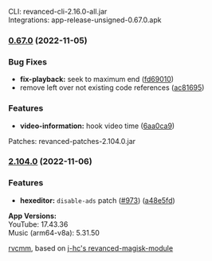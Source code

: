 CLI: revanced-cli-2.16.0-all.jar  
Integrations: app-release-unsigned-0.67.0.apk  
### [0.67.0](https://github.com/revanced/revanced-integrations/compare/v0.66.0...v0.67.0) (2022-11-05)
### Bug Fixes
* **fix-playback:** seek to maximum end ([fd69010](https://github.com/revanced/revanced-integrations/commit/fd69010defdf9a459dd93173208ecc3867037ad9))
* remove left over not existing code references ([ac81695](https://github.com/revanced/revanced-integrations/commit/ac81695747ca932f16fdfc34774325154d9893ab))
### Features
* **video-information:** hook video time ([6aa0ca9](https://github.com/revanced/revanced-integrations/commit/6aa0ca95568fe3cbee50c28342448259892112d8))

  
Patches: revanced-patches-2.104.0.jar  
### [2.104.0](https://github.com/revanced/revanced-patches/compare/v2.103.0...v2.104.0) (2022-11-06)
### Features
* **hexeditor:** `disable-ads` patch ([#973](https://github.com/revanced/revanced-patches/issues/973)) ([a48e5fd](https://github.com/revanced/revanced-patches/commit/a48e5fd50dcf9ee061ffd5c5ed0b997067f40652))

  
**App Versions:**  
YouTube: 17.43.36  
Music (arm64-v8a): 5.31.50  

 [rvcmm](https://github.com/thrwKappu/rvcmm/), based on [j-hc's revanced-magisk-module](https://github.com/j-hc/revanced-magisk-module)  
